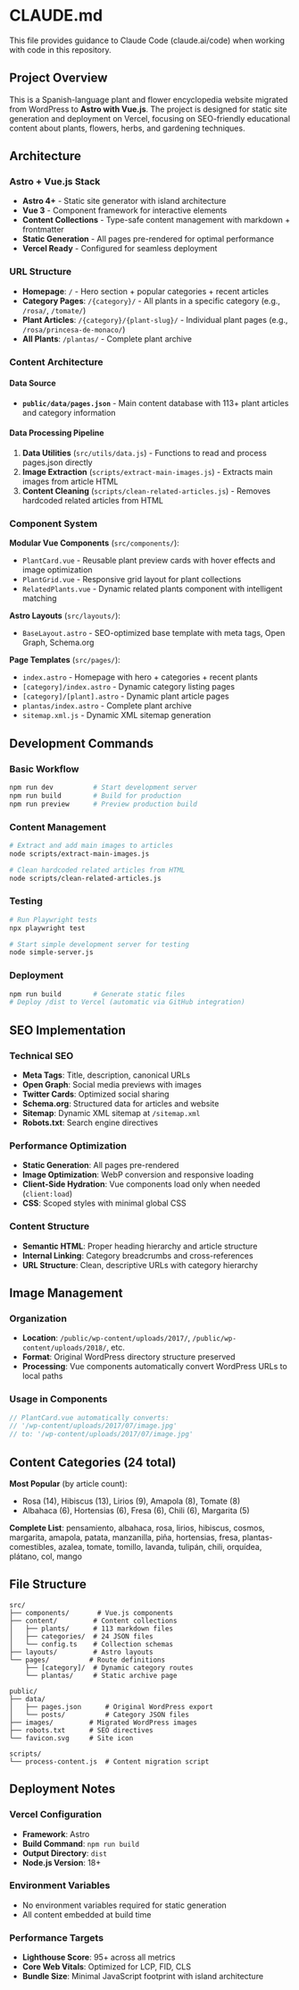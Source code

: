 # CLAUDE.md

This file provides guidance to Claude Code (claude.ai/code) when working with code in this repository.

## Project Overview

This is a Spanish-language plant and flower encyclopedia website migrated from WordPress to **Astro with Vue.js**. The project is designed for static site generation and deployment on Vercel, focusing on SEO-friendly educational content about plants, flowers, herbs, and gardening techniques.

## Architecture

### Astro + Vue.js Stack
- **Astro 4+** - Static site generator with island architecture
- **Vue 3** - Component framework for interactive elements
- **Content Collections** - Type-safe content management with markdown + frontmatter
- **Static Generation** - All pages pre-rendered for optimal performance
- **Vercel Ready** - Configured for seamless deployment

### URL Structure
- **Homepage**: `/` - Hero section + popular categories + recent articles
- **Category Pages**: `/{category}/` - All plants in a specific category (e.g., `/rosa/`, `/tomate/`)
- **Plant Articles**: `/{category}/{plant-slug}/` - Individual plant pages (e.g., `/rosa/princesa-de-monaco/`)
- **All Plants**: `/plantas/` - Complete plant archive

### Content Architecture

#### Data Source
- **`public/data/pages.json`** - Main content database with 113+ plant articles and category information

#### Data Processing Pipeline
1. **Data Utilities** (`src/utils/data.js`) - Functions to read and process pages.json directly
2. **Image Extraction** (`scripts/extract-main-images.js`) - Extracts main images from article HTML  
3. **Content Cleaning** (`scripts/clean-related-articles.js`) - Removes hardcoded related articles from HTML

### Component System

**Modular Vue Components** (`src/components/`):
- `PlantCard.vue` - Reusable plant preview cards with hover effects and image optimization
- `PlantGrid.vue` - Responsive grid layout for plant collections  
- `RelatedPlants.vue` - Dynamic related plants component with intelligent matching

**Astro Layouts** (`src/layouts/`):
- `BaseLayout.astro` - SEO-optimized base template with meta tags, Open Graph, Schema.org

**Page Templates** (`src/pages/`):
- `index.astro` - Homepage with hero + categories + recent plants
- `[category]/index.astro` - Dynamic category listing pages
- `[category]/[plant].astro` - Dynamic plant article pages
- `plantas/index.astro` - Complete plant archive
- `sitemap.xml.js` - Dynamic XML sitemap generation

## Development Commands

### Basic Workflow
```bash
npm run dev          # Start development server
npm run build        # Build for production
npm run preview      # Preview production build
```

### Content Management
```bash
# Extract and add main images to articles
node scripts/extract-main-images.js

# Clean hardcoded related articles from HTML
node scripts/clean-related-articles.js
```

### Testing
```bash
# Run Playwright tests
npx playwright test

# Start simple development server for testing
node simple-server.js
```

### Deployment
```bash
npm run build        # Generate static files
# Deploy /dist to Vercel (automatic via GitHub integration)
```

## SEO Implementation

### Technical SEO
- **Meta Tags**: Title, description, canonical URLs
- **Open Graph**: Social media previews with images
- **Twitter Cards**: Optimized social sharing
- **Schema.org**: Structured data for articles and website
- **Sitemap**: Dynamic XML sitemap at `/sitemap.xml`
- **Robots.txt**: Search engine directives

### Performance Optimization
- **Static Generation**: All pages pre-rendered
- **Image Optimization**: WebP conversion and responsive loading
- **Client-Side Hydration**: Vue components load only when needed (`client:load`)
- **CSS**: Scoped styles with minimal global CSS

### Content Structure
- **Semantic HTML**: Proper heading hierarchy and article structure
- **Internal Linking**: Category breadcrumbs and cross-references
- **URL Structure**: Clean, descriptive URLs with category hierarchy

## Image Management

### Organization
- **Location**: `/public/wp-content/uploads/2017/`, `/public/wp-content/uploads/2018/`, etc.
- **Format**: Original WordPress directory structure preserved
- **Processing**: Vue components automatically convert WordPress URLs to local paths

### Usage in Components
```javascript
// PlantCard.vue automatically converts:
// '/wp-content/uploads/2017/07/image.jpg'
// to: '/wp-content/uploads/2017/07/image.jpg'
```

## Content Categories (24 total)

**Most Popular** (by article count):
- Rosa (14), Hibiscus (13), Lirios (9), Amapola (8), Tomate (8)
- Albahaca (6), Hortensias (6), Fresa (6), Chili (6), Margarita (5)

**Complete List**: pensamiento, albahaca, rosa, lirios, hibiscus, cosmos, margarita, amapola, patata, manzanilla, piña, hortensias, fresa, plantas-comestibles, azalea, tomate, tomillo, lavanda, tulipán, chili, orquídea, plátano, col, mango

## File Structure
```
src/
├── components/       # Vue.js components
├── content/         # Content collections
│   ├── plants/      # 113 markdown files
│   ├── categories/  # 24 JSON files
│   └── config.ts    # Collection schemas
├── layouts/         # Astro layouts
└── pages/          # Route definitions
    ├── [category]/  # Dynamic category routes
    └── plantas/     # Static archive page

public/
├── data/
│   ├── pages.json      # Original WordPress export
│   └── posts/          # Category JSON files
├── images/         # Migrated WordPress images
├── robots.txt      # SEO directives
└── favicon.svg     # Site icon

scripts/
└── process-content.js  # Content migration script
```

## Deployment Notes

### Vercel Configuration
- **Framework**: Astro
- **Build Command**: `npm run build`
- **Output Directory**: `dist`
- **Node.js Version**: 18+

### Environment Variables
- No environment variables required for static generation
- All content embedded at build time

### Performance Targets
- **Lighthouse Score**: 95+ across all metrics
- **Core Web Vitals**: Optimized for LCP, FID, CLS
- **Bundle Size**: Minimal JavaScript footprint with island architecture